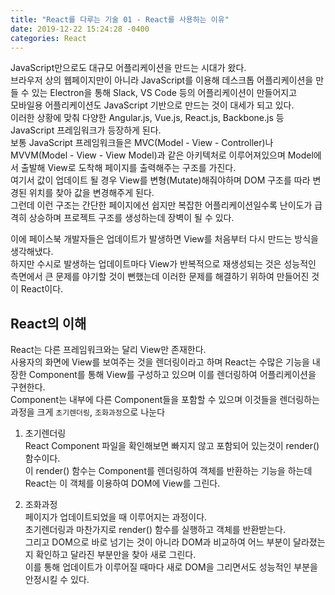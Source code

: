 ```yaml
---
title: "React를 다루는 기술 01 - React를 사용하는 이유"
date: 2019-12-22 15:24:28 -0400
categories: React 
---
```


JavaScript만으로도 대규모 어플리케이션을 만드는 시대가 왔다.  
브라우저 상의 웹페이지만이 아니라 JavaScript를 이용해 데스크톱 어플리케이션을 만들 수 있는 Electron을 통해 Slack, VS Code 등의 어플리케이션이 만들어지고  
모바일용 어플리케이션도 JavaScript 기반으로 만드는 것이 대세가 되고 있다.  
이러한 상황에 맞춰 다양한 Angular.js, Vue.js, React.js, Backbone.js 등 JavaScript 프레임워크가 등장하게 된다.  
보통 JavaScript 프레임워크들은 MVC(Model - View - Controller)나 MVVM(Model - View - View Model)과 같은 아키텍처로 이루어져있으며 Model에서 출발해 View로 도착해 페이지를 출력해주는 구조를 가진다.  
여기서 값이 업데이트 될 경우 View를 변형(Mutate)해줘야하며 DOM 구조를 따라 변경된 위치를 찾아 값을 변경해주게 된다.  
그런데 이런 구조는 간단한 페이지에선 쉽지만 복잡한 어플리케이션일수록 난이도가 급격히 상승하며 프로젝트 구조를 생성하는데 장벽이 될 수 있다.  

이에 페이스북 개발자들은 업데이트가 발생하면 View를 처음부터 다시 만드는 방식을 생각해냈다.  
하지만 수시로 발생하는 업데이트마다 View가 반복적으로 재생성되는 것은 성능적인 측면에서 큰 문제를 야기할 것이 뻔했는데 이러한 문제를 해결하기 위하여 만들어진 것이 React이다.  


React의 이해
------------------------------------
React는 다른 프레임워크와는 달리 View만 존재한다.  
사용자의 화면에 View를 보여주는 것을 렌더링이라고 하며 React는 수많은 기능을 내장한 Component를 통해 View를 구성하고 있으며 이를 렌더링하여 어플리케이션을 구현한다.  
Component는 내부에 다른 Component들을 포함할 수 있으며 이것들을 렌더링하는 과정을 크게 ``초기렌더링``, ``조화과정``으로 나눈다  

1. 초기렌더링  
React Component 파일을 확인해보면 빠지지 않고 포함되어 있는것이 render() 함수이다.  
이 render() 함수는 Component를 렌더링하여 객체를 반환하는 기능을 하는데 React는 이 객체를 이용하여 DOM에 View를 그린다.  

2. 조화과정  
페이지가 업데이트되었을 때 이루어지는 과정이다.  
초기렌더링과 마찬가지로 render() 함수를 실행하고 객체를 반환받는다.  
그리고 DOM으로 바로 넘기는 것이 아니라 DOM과 비교하여 어느 부분이 달라졌는지 확인하고 달라진 부분만을 찾아 새로 그린다.  
이를 통해 업데이트가 이루어질 때마다 새로 DOM을 그리면서도 성능적인 부분을 안정시킬 수 있다.  
